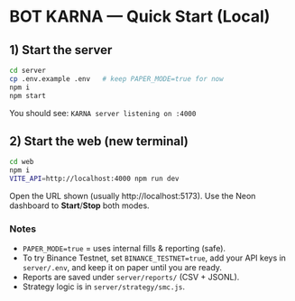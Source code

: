 # BOT KARNA — Quick Start (Local)

## 1) Start the server
```bash
cd server
cp .env.example .env   # keep PAPER_MODE=true for now
npm i
npm start
```

You should see: `KARNA server listening on :4000`

## 2) Start the web (new terminal)
```bash
cd web
npm i
VITE_API=http://localhost:4000 npm run dev
```

Open the URL shown (usually http://localhost:5173). Use the Neon dashboard to **Start**/**Stop** both modes.

### Notes
- `PAPER_MODE=true` = uses internal fills & reporting (safe).
- To try Binance Testnet, set `BINANCE_TESTNET=true`, add your API keys in `server/.env`, and keep it on paper until you are ready.
- Reports are saved under `server/reports/` (CSV + JSONL).
- Strategy logic is in `server/strategy/smc.js`.
